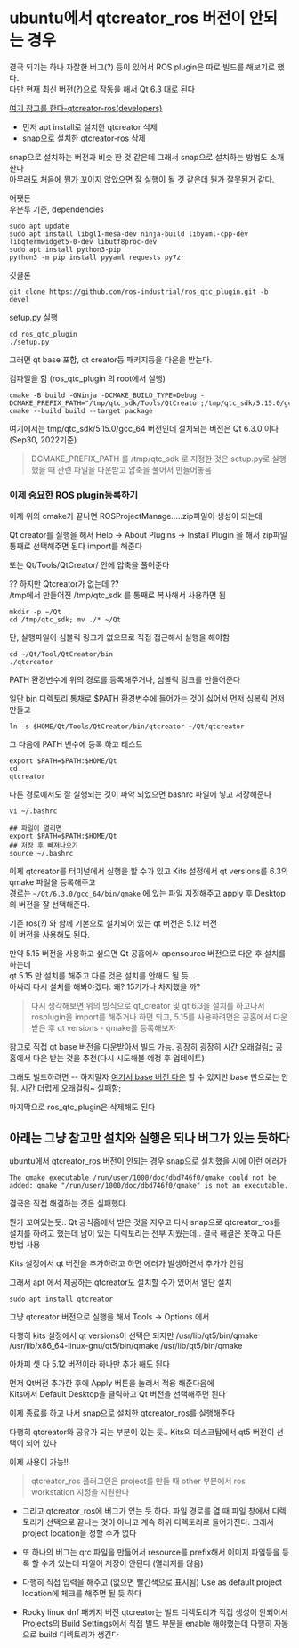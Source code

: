 # ubuntu에서 qtcreator_ros 버전이 안되는 경우
결국 되기는 하나 자잘한 버그(?) 등이 있어서 ROS plugin은 따로 빌드를 해보기로 했다.  
다만 현재 최신 버전(?)으로 작동을 해서 Qt 6.3 대로 된다  

[여기 참고를 한다-qtcreator-ros(developers)](https://ros-qtc-plugin.readthedocs.io/en/latest/_source/Improve-ROS-Qt-Creator-Plugin-Developers-ONLY.html)

- 먼저 apt install로 설치한 qtcreator 삭제  
- snap으로 설치한 qtcreator-ros 삭제

snap으로 설치하는 버전과 비슷 한 것 같은데 그래서 snap으로 설치하는 방법도 소개한다  
아무래도 처음에 뭔가 꼬이지 않았으면 잘 실행이 될 것 같은데 뭔가 잘못된거 같다.  

어쨋든   
우분투 기준, dependencies
```
sudo apt update
sudo apt install libgl1-mesa-dev ninja-build libyaml-cpp-dev libqtermwidget5-0-dev libutf8proc-dev
sudo apt install python3-pip
python3 -m pip install pyyaml requests py7zr
```

깃클론
```
git clone https://github.com/ros-industrial/ros_qtc_plugin.git -b devel
```

setup.py 실행
```
cd ros_qtc_plugin
./setup.py
```

그러면 qt base 포함, qt creator등 패키지등을 다운을 받는다.   

컴파일을 함 (ros_qtc_plugin 의 root에서 실행)
```
cmake -B build -GNinja -DCMAKE_BUILD_TYPE=Debug -DCMAKE_PREFIX_PATH="/tmp/qtc_sdk/Tools/QtCreator;/tmp/qtc_sdk/5.15.0/gcc_64"
cmake --build build --target package
```

여기에서는 tmp/qtc_sdk/5.15.0/gcc_64 버전인데 
설치되는 버전은 Qt 6.3.0 이다 (Sep30, 2022기준)

> DCMAKE_PREFIX_PATH 를 /tmp/qtc_sdk 로 지정한 것은 setup.py로 실행했을 때 관련 파일을 다운받고 압축을 풀어서 만들어놓음

### 이제 중요한 ROS plugin등록하기
이제 위의 cmake가 끝나면 ROSProjectManage.....zip파일이 생성이 되는데 

Qt creator를 실행을 해서  Help -> About Plugins -> Install Plugin 을 해서 zip파일 통째로 선택해주면 된다 import를 해준다  

또는 Qt/Tools/QtCreator/ 안에 압축을 풀어준다  

?? 하지만 Qtcreator가 없는데 ??  
/tmp에서 만들어진 /tmp/qtc_sdk 를 통째로 복사해서 사용하면 됨
```
mkdir -p ~/Qt
cd /tmp/qtc_sdk; mv ./* ~/Qt
```
단,  실행파일이 심볼릭 링크가 없으므로 직접 접근해서 실행을 해야함
```
cd ~/Qt/Tool/QtCreator/bin
./qtcreator
```

PATH 환경변수에 위의 경로를 등록해주거나, 심볼릭 링크를 만들어준다 

일단 bin 디렉토리 통채로 $PATH 환경변수에 들어가는 것이 싫어서 먼저 심복릭 먼저 만들고 
```
ln -s $HOME/Qt/Tools/QtCreator/bin/qtcreator ~/Qt/qtcreator
```

그 다음에 PATH 변수에 등록 하고 테스트 
```
export $PATH=$PATH:$HOME/Qt
cd 
qtcreator
```
다른 경로에서도 잘 실행되는 것이 파악 되었으면  bashrc 파일에 넣고 저장해준다
```
vi ~/.bashrc

## 파일이 열리면
export $PATH=$PATH:$HOME/Qt
## 저장 후 빠져나오기
source ~/.bashrc
```

이제 qtcreator를 터미널에서 실행을 할 수가 있고 
Kits 설정에서 qt versions를 6.3의 qmake 파일을 등록해주고    
경로는 `~/Qt/6.3.0/gcc_64/bin/qmake` 에 있는 파일 지정해주고 apply 후 Desktop의 버전을 잘 선택해준다.  

기존 ros(?) 와 함께 기본으로 설치되어 있는 qt 버전은 5.12 버전  
이 버전을 사용해도 된다.   

만약 5.15 버전을 사용하고 싶으면  Qt 공홈에서 opensource 버전으로 다운 후 설치를 하는데  
qt 5.15 만 설치를 해주고 다른 것은 설치를 안해도 될 듯...  
아싸리 다시 설치를 해봐야겠다. 왜? 15기가나 차지했을 까?

> 다시 생각해보면 위의 방식으로 qt_creator 및 qt 6.3을 설치를 하고나서 rosplugin을 import를 해주거나 하면 되고, 5.15를 사용하려면은 공홈에서 다운 받은 후 qt versions - qmake를 등록해보자   

참고로 직접 qt base 버전을 다운받아서 빌드 가능. 굉장히 굉장히 시간 오래걸림;; 
공홈에서 다운 받는 것을 추천(다시 시도해볼 예정 후 업데이트)   

그래도 빌드하려면 -- 하지말자
[여기서 base 버전 다운](https://download.qt.io/official_releases/qt/5.15/5.15.3/submodules/)
할 수 있지만 base 만으로는 안됨. 시간 더럽게 오래걸림~ 실패함;

마지막으로 
ros_qtc_plugin은 삭제해도 된다


## 아래는 그냥 참고만 설치와 실행은 되나 버그가 있는 듯하다

ubuntu에서 qtcreator_ros 버전이 안되는 경우
snap으로 설치했을 시에 이런 에러가
```
The qmake executable /run/user/1000/doc/dbd746f0/qmake could not be added: qmake "/run/user/1000/doc/dbd746f0/qmake" is not an executable.
```
결국은 직접 해결하는 것은 실패했다.  

뭔가 꼬여있는듯.. Qt 공식홈에서 받은 것을 지우고 다시 snap으로 qtcreator_ros를 설치를 하려고 했는데 
남이 있는 디렉토리는 전부 지웠는데.. 결국 해결은 못하고 다른 방법 사용

Kits 설정에서 qt 버전을 추가하려고 하면 에러가 발생하면서 추가가 안됨  

그래서 apt 에서 제공하는 qtcreator도 설치할 수가 있어서 일단 설치
```
sudo apt install qtcreator
```

그냥 qtcreator 버전으로 실행을 해서 
Tools -> Options 에서 

다행히 kits 설정에서 qt versions이 선택은 되지만
/usr/lib/qt5/bin/qmake   
/usr/lib/x86_64-linux-gnu/qt5/bin/qmake
/usr/lib/qt5/bin/qmake

아차피 셋 다 5.12 버전이라 하나만 추가 해도 된다  

먼저 Qt버전 추가한 후에 Apply 버튼을 눌러서 적용 해준다음에  
Kits에서 Default Desktop을 클릭하고 Qt 버전을 선택해주면 된다 

이제 종료를 하고 나서 
snap으로 설치한 qtcreator_ros를 실행해준다   

다행히 qtcreator와 공유가 되는 부분이 있는 듯.. Kits의 데스크탑에서 qt5 버전이 선택이 되어 있다   

이제 사용이 가능!!

> qtcreator_ros 플러그인은 project를 만들 때 other 부분에서 ros workstation 지정을 지원한다 

- 그리고 qtcreator_ros에 버그가 있는 듯 하다.  파일 경로를 열 때 파일 창에서 디렉토리가 선택으로 끝나는 것이 아니고 계속 하위 디렉토리로 들어가진다. 그래서 project location을 정할 수가 없다   
- 또 하나의 버그는 qrc 파일을 만들어서 resource를 prefix해서 이미지 파일등을 등록 할 수가 있는데 파일이 저장이 안된다 (열리지를 않음)

- 다행히 직접 입력을 해주고 (없으면 빨간색으로 표시됨) Use as default project location에 체크를 해주면 될 듯 하다

- Rocky linux dnf 패키지 버전 qtcreator는 빌드 디렉토리가 직접 생성이 안되어서 Projects의 Build Settings에서 직접 빌드 부분을 enable 해야했는데 다행히 자동으로 build 디렉토리가 생긴다 


